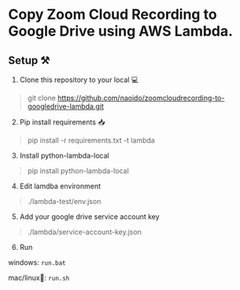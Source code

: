 # Copy Zoom Cloud Recording to Google Drive using AWS Lambda.

## Setup ⚒️

1. Clone this repository to your local 💻
> git clone https://github.com/naoido/zoomcloudrecording-to-googledrive-lambda.git

2. Pip install requirements 📥
> pip install -r requirements.txt -t lambda

3. Install python-lambda-local 
> pip install python-lambda-local

4. Edit lamdba environment

> ./lambda-test/env.json

5. Add your google drive service account key

> ./lambda/service-account-key.json

6. Run

windows: `run.bat`

mac/linux🐧: `run.sh`
